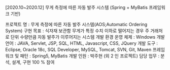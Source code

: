 [2020.10~2020.12] 무게 측정에 따른 자동 발주 시스템 (Spring + MyBatis 프레임워크 기반) 

프로젝트 명 : 무게 측정에 따른 자동 발주 시스템(AOS;Automatic Ordering System)
구현 목표	: 식자재 보관함 무게가 특정 수치 이하로 떨어지는 경우 주 거래처로 단위 수량만큼 자동 발주가 이루어지는 시스템
개발 환경	운영 체제 : Windows
개발 언어	: JAVA, Servlet, JSP, SQL, HTML, Javascript, CSS, JQuery
개발 도구	: Eclipse, Oracle 18c, SQL Developer, MySQL, Tomcat, SVN, Git, Maven
프레임워크 및 패턴 : Spring5, MyBatis
개발 인원	: 박주현 (외 2 인 프로젝트)
담당 업무	: 분석, 설계, 구현 100 % 참여

